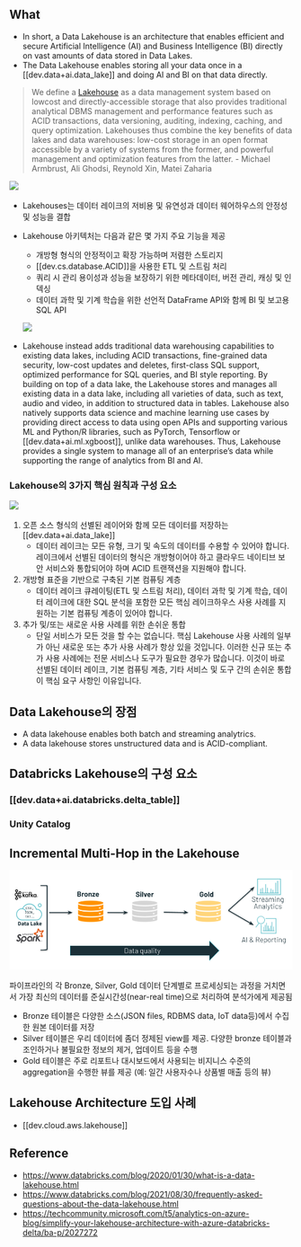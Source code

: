 
## What

- In short, a Data Lakehouse is an architecture that enables efficient and secure Artificial Intelligence (AI) and Business Intelligence (BI) directly on vast amounts of data stored in Data Lakes.
- The Data Lakehouse enables storing all your data once in a [[dev.data+ai.data_lake]] and doing AI and BI on that data directly. 

> We define a [Lakehouse](https://www.cidrdb.org/cidr2021/papers/cidr2021_paper17.pdf?utm_source=microsoft&utm_medium=web&utm_campaign=7013f000000Tx4QAAS) as a data management system based on lowcost and directly-accessible storage that also provides traditional analytical DBMS management and performance features such as ACID transactions, data versioning, auditing, indexing, caching, and query optimization. Lakehouses thus combine the key benefits of data lakes and data warehouses: low-cost storage in an open format accessible by a variety of systems from the former, and powerful management and optimization features from the latter. - Michael Armbrust, Ali Ghodsi, Reynold Xin, Matei Zaharia

![](https://www.databricks.com/wp-content/uploads/2020/01/data-lakehouse-new.png)

- Lakehouses는 데이터 레이크의 저비용 및 유연성과 데이터 웨어하우스의 안정성 및 성능을 결합
- Lakehouse 아키텍처는 다음과 같은 몇 가지 주요 기능을 제공

    - 개방형 형식의 안정적이고 확장 가능하며 저렴한 스토리지
    - [[dev.cs.database.ACID]]을 사용한 ETL 및 스트림 처리
    - 쿼리 시 관리 용이성과 성능을 보장하기 위한 메타데이터, 버전 관리, 캐싱 및 인덱싱
    - 데이터 과학 및 기계 학습을 위한 선언적 DataFrame API와 함께 BI 및 보고용 SQL API

    ![](https://techcommunity.microsoft.com/t5/image/serverpage/image-id/243936iECABC2CB42BE68E3/image-size/medium?v=v2&px=400)


- Lakehouse instead adds traditional data warehousing capabilities to existing data lakes, including ACID transactions, fine-grained data security, low-cost updates and deletes, first-class SQL support, optimized performance for SQL queries, and BI style reporting. By building on top of a data lake, the Lakehouse stores and manages all existing data in a data lake, including all varieties of data, such as text, audio and video, in addition to structured data in tables. Lakehouse also natively supports data science and machine learning use cases by providing direct access to data using open APIs and supporting various ML and Python/R libraries, such as PyTorch, Tensorflow or [[dev.data+ai.ml.xgboost]], unlike data warehouses. Thus, Lakehouse provides a single system to manage all of an enterprise’s data while supporting the range of analytics from BI and AI.

### Lakehouse의 3가지 핵심 원칙과 구성 요소
![](https://techcommunity.microsoft.com/t5/image/serverpage/image-id/244539i02EE86FA40EC52EF/image-dimensions/671x329?v=v2)
1. 오픈 소스 형식의 선별된 레이어와 함께 모든 데이터를 저장하는 [[dev.data+ai.data_lake]]
    - 데이터 레이크는 모든 유형, 크기 및 속도의 데이터를 수용할 수 있어야 합니다. 레이크에서 선별된 데이터의 형식은 개방형이어야 하고 클라우드 네이티브 보안 서비스와 통합되어야 하며 ACID 트랜잭션을 지원해야 합니다.
2. 개방형 표준을 기반으로 구축된 기본 컴퓨팅 계층
    - 데이터 레이크 큐레이팅(ETL 및 스트림 처리), 데이터 과학 및 기계 학습, 데이터 레이크에 대한 SQL 분석을 포함한 모든 핵심 레이크하우스 사용 사례를 지원하는 기본 컴퓨팅 계층이 있어야 합니다.
3. 추가 및/또는 새로운 사용 사례를 위한 손쉬운 통합
    - 단일 서비스가 모든 것을 할 수는 없습니다. 핵심 Lakehouse 사용 사례의 일부가 아닌 새로운 또는 추가 사용 사례가 항상 있을 것입니다. 이러한 신규 또는 추가 사용 사례에는 전문 서비스나 도구가 필요한 경우가 많습니다. 이것이 바로 선별된 데이터 레이크, 기본 컴퓨팅 계층, 기타 서비스 및 도구 간의 손쉬운 통합이 핵심 요구 사항인 이유입니다.


## Data Lakehouse의 장점
- A data lakehouse enables both batch and streaming analytrics.
- A data lakehouse stores unstructured data and is ACID-compliant.


## Databricks Lakehouse의 구성 요소

### [[dev.data+ai.databricks.delta_table]]

### Unity Catalog

## Incremental Multi-Hop in the Lakehouse

![](/assets/images/databricks-multi-hop.png)

파이프라인의 각 Bronze, Silver, Gold 데이터 단계별로 프로세싱되는 과정을 거치면서 가장 최신의 데이터를 준실시간성(near-real time)으로 처리하여 분석가에게 제공됨

- Bronze 테이블은 다양한 소스(JSON files, RDBMS data, IoT data등)에서 수집한 원본 데이터를 저장
- Silver 테이블은 우리 데이터에 좀더 정제된 view를 제공. 다양한 bronze 테이블과 조인하거나 불필요한 정보의 제거, 업데이트 등을 수행
- Gold 테이블은 주로 리포트나 대시보드에서 사용되는 비지니스 수준의 aggregation을 수행한 뷰를 제공 (예: 일간 사용자수나 상품별 매출 등의 뷰)

## Lakehouse Architecture 도입 사례
- [[dev.cloud.aws.lakehouse]]

## Reference
- https://www.databricks.com/blog/2020/01/30/what-is-a-data-lakehouse.html
- https://www.databricks.com/blog/2021/08/30/frequently-asked-questions-about-the-data-lakehouse.html
- https://techcommunity.microsoft.com/t5/analytics-on-azure-blog/simplify-your-lakehouse-architecture-with-azure-databricks-delta/ba-p/2027272